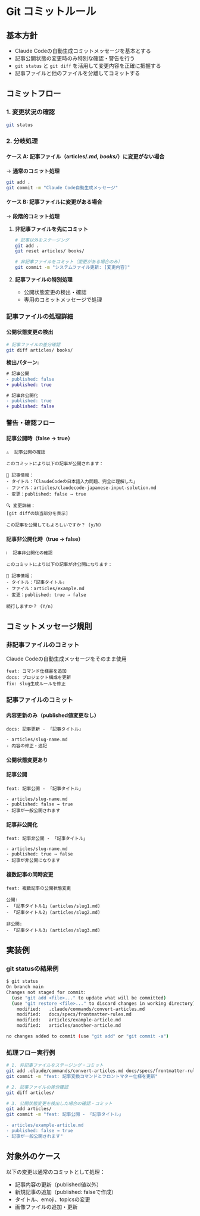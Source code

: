 # Git コミットルール

## 基本方針

- Claude Codeの自動生成コミットメッセージを基本とする
- 記事公開状態の変更時のみ特別な確認・警告を行う
- `git status` と `git diff` を活用して変更内容を正確に把握する
- 記事ファイルと他のファイルを分離してコミットする

## コミットフロー

### 1. 変更状況の確認
```bash
git status
```

### 2. 分岐処理

#### ケース A: 記事ファイル（articles/*.md, books/*）に変更がない場合
→ **通常のコミット処理**
```bash
git add .
git commit -m "Claude Code自動生成メッセージ"
```

#### ケース B: 記事ファイルに変更がある場合
→ **段階的コミット処理**

1. **非記事ファイルを先にコミット**
   ```bash
   # 記事以外をステージング
   git add . 
   git reset articles/ books/
   
   # 非記事ファイルをコミット（変更がある場合のみ）
   git commit -m "システムファイル更新: [変更内容]"
   ```

2. **記事ファイルの特別処理**
   - 公開状態変更の検出・確認
   - 専用のコミットメッセージで処理

### 記事ファイルの処理詳細

#### 公開状態変更の検出
```bash
# 記事ファイルの差分確認
git diff articles/ books/
```

**検出パターン:**
```diff
# 記事公開
- published: false
+ published: true

# 記事非公開化  
- published: true
+ published: false
```

### 警告・確認フロー

#### 記事公開時（false → true）

```
⚠️  記事公開の確認

このコミットにより以下の記事が公開されます：

📄 記事情報：
- タイトル：「ClaudeCodeの日本語入力問題、完全に理解した」
- ファイル：articles/claudecode-japanese-input-solution.md
- 変更：published: false → true

🔍 変更詳細：
[git diffの該当部分を表示]

この記事を公開してもよろしいですか？ (y/N)
```

#### 記事非公開化時（true → false）

```
ℹ️  記事非公開化の確認

このコミットにより以下の記事が非公開になります：

📄 記事情報：
- タイトル：「記事タイトル」
- ファイル：articles/example.md
- 変更：published: true → false

続行しますか？ (Y/n)
```

## コミットメッセージ規則

### 非記事ファイルのコミット
Claude Codeの自動生成メッセージをそのまま使用
```
feat: コマンド仕様書を追加
docs: プロジェクト構成を更新
fix: slug生成ルールを修正
```

### 記事ファイルのコミット

#### 内容更新のみ（published値変更なし）
```
docs: 記事更新 - 「記事タイトル」

- articles/slug-name.md
- 内容の修正・追記
```

#### 公開状態変更あり

#### 記事公開
```
feat: 記事公開 - 「記事タイトル」

- articles/slug-name.md
- published: false → true
- 記事が一般公開されます
```

#### 記事非公開化
```
feat: 記事非公開 - 「記事タイトル」

- articles/slug-name.md  
- published: true → false
- 記事が非公開になります
```

#### 複数記事の同時変更
```
feat: 複数記事の公開状態変更

公開:
- 「記事タイトル1」(articles/slug1.md)
- 「記事タイトル2」(articles/slug2.md)

非公開:
- 「記事タイトル3」(articles/slug3.md)
```

## 実装例

### git statusの結果例

```bash
$ git status
On branch main
Changes not staged for commit:
  (use "git add <file>..." to update what will be committed)
  (use "git restore <file>..." to discard changes in working directory)
	modified:   .claude/commands/convert-articles.md
	modified:   docs/specs/frontmatter-rules.md
	modified:   articles/example-article.md
	modified:   articles/another-article.md

no changes added to commit (use "git add" or "git commit -a")
```

### 処理フロー実行例

```bash
# 1. 非記事ファイルをステージング・コミット
git add .claude/commands/convert-articles.md docs/specs/frontmatter-rules.md
git commit -m "feat: 記事変換コマンドとフロントマター仕様を更新"

# 2. 記事ファイルの差分確認
git diff articles/

# 3. 公開状態変更を検出した場合の確認・コミット
git add articles/
git commit -m "feat: 記事公開 - 「記事タイトル」

- articles/example-article.md
- published: false → true  
- 記事が一般公開されます"
```

## 対象外のケース

以下の変更は通常のコミットとして処理：
- 記事内容の更新（published値以外）
- 新規記事の追加（published: falseで作成）
- タイトル、emoji、topicsの変更
- 画像ファイルの追加・更新
